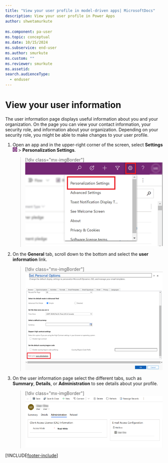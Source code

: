 ```yaml
---
title: "View your user profile in model-driven apps| MicrosoftDocs"
description: View your user profile in Power Apps
author: shwetamurkute

ms.component: pa-user
ms.topic: conceptual
ms.date: 10/15/2024
ms.subservice: end-user
ms.author: smurkute
ms.custom: ""
ms.reviewer: smurkute
ms.assetid: 
search.audienceType: 
  - enduser
---
```


# View your user information  

The user information page displays useful information about you and your organization. On the page you can view your contact information, your security role, and information about your organization. Depending on your security role, you might be able to make changes to your user profile.  
  
1. Open an app and in the upper-right corner of the screen, select **Settings** ![user profile settings button.](media/user-profile-settings-button.png) > **Personalization Settings**.  

   > [!div class="mx-imgBorder"] 
   > ![Personalization settings.](media/setting-personal-options.png "Personalization settings")

2. On the **General** tab, scroll down to the bottom and select the **user information** link.  

   > [!div class="mx-imgBorder"] 
   > ![Select the user information link.](media/user-info.png "Select the user information link")
  
3. On the user information page select the different tabs, such as **Summary**, **Details**, or **Administration** to see details about your profile. 

   > [!div class="mx-imgBorder"] 
   > ![User profile page.](media/user-profile-info.png "User profile page")
  


[!INCLUDE[footer-include](../includes/footer-banner.md)]
